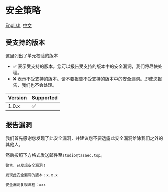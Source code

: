 # 安全策略
[English](SECURITY.md), [中文](SECURITY_zh_CN.md)
## 受支持的版本

这里列出了单元校验的版本
- :white_check_mark: 表示受支持的版本。您可以报告受支持的版本中的安全漏洞，我们将尽快处理。
- :x: 表示不受支持的版本。请不要报告不受支持的版本中的安全漏洞。即使您报告，我们也不会处理。

| Version | Supported          |
| ------- | ------------------ |
| 1.0.x   | :white_check_mark: |

## 报告漏洞

我们首先感谢您发现了此安全漏洞，并建议您不要透露此安全漏洞给除我们之外的其他人。

然后按照下方格式发送邮件至`studio@tasaed.top`。
```
警告，已发现安全漏洞！

发现此安全漏洞的版本：x.x.x

安全漏洞复现流程：xxx
```
